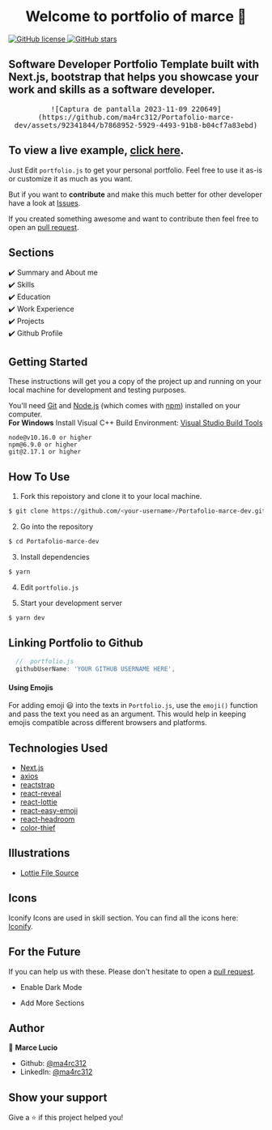 <h1 align="center">Welcome to portfolio of marce 👋</h1>
<a href="https://github.com/ma4rc312/Portafolio-marce-dev/blob/main/LICENSE"><img alt="GitHub license" src="https://github.com/ma4rc312/Portafolio-marce-dev"></a><a href="https://github.com/ma4rc312/Portafolio-marce-dev/issues"> <a href="https://github.com/ma4rc312/Portafolio-marce-dev/stargazers"><img alt="GitHub stars"></a>

## Software Developer Portfolio Template built with Next.js, bootstrap that helps you showcase your work and skills as a software developer.

<p align="center">
  <kbd>
![Captura de pantalla 2023-11-09 220649](https://github.com/ma4rc312/Portafolio-marce-dev/assets/92341844/b7868952-5929-4493-91b8-b04cf7a83ebd)

  </kbd>
</p>

## To view a live example, **[click here](https://github.com/ma4rc312/Portafolio-marce-dev.vercel.app/)**.

Just Edit `portfolio.js` to get your personal portfolio. Feel free to use it as-is or customize it as much as you want.

But if you want to **contribute** and make this much better for other developer have a look at [Issues](https://github.com/ma4rc312/Portafolio-marce-dev/issues).

If you created something awesome and want to contribute then feel free to open an [pull request](https://github.com/ma4rc312/Portafolio-marce-dev/pulls).

## Sections

✔️ Summary and About me\
✔️ Skills\
✔️ Education\
✔️ Work Experience\
✔️ Projects\
✔️ Github Profile

## Getting Started

These instructions will get you a copy of the project up and running on your local machine for development and testing purposes.

You'll need [Git](https://git-scm.com) and [Node.js](https://nodejs.org/en/download/) (which comes with [npm](http://npmjs.com)) installed on your computer.
<br>
**For Windows** Install Visual C++ Build Environment: [Visual Studio Build Tools](https://visualstudio.microsoft.com/thank-you-downloading-visual-studio/?sku=BuildTools)

```
node@v10.16.0 or higher
npm@6.9.0 or higher
git@2.17.1 or higher
```

## How To Use

1. Fork this repoistory and clone it to your local machine.

```bash
$ git clone https://github.com/<your-username>/Portafolio-marce-dev.git
```

2. Go into the repository

```bash
$ cd Portafolio-marce-dev
```

3. Install dependencies

```bash
$ yarn
```

4. Edit `portfolio.js`

5. Start your development server

```bash
$ yarn dev
```

## Linking Portfolio to Github

```javascript
  //  portfolio.js
  githubUserName: 'YOUR GITHUB USERNAME HERE',
```

#### Using Emojis

For adding emoji 😃 into the texts in `Portfolio.js`, use the `emoji()` function and pass the text you need as an argument. This would help in keeping emojis compatible across different browsers and platforms.

## Technologies Used

- [Next.js](https://nextjs.org/)
- [axios](https://www.npmjs.com/package/axios)
- [reactstrap](https://reactstrap.github.io/)
- [react-reveal](https://www.react-reveal.com/)
- [react-lottie](https://www.npmjs.com/package/react-lottie)
- [react-easy-emoji](https://github.com/appfigures/react-easy-emoji)
- [react-headroom](https://github.com/KyleAMathews/react-headroom)
- [color-thief](https://github.com/lokesh/color-thief)

## Illustrations

- [Lottie File Source](https://lottiefiles.com)

## Icons

Iconify Icons are used in skill section. You can find all the icons here: [Iconify](https://icon-sets.iconify.design/).

## For the Future

If you can help us with these. Please don't hesitate to open a [pull request](https://github.com/ma4rc312/Portafolio-marce-dev/pulls).

- Enable Dark Mode

- Add More Sections

## Author

👤 **Marce Lucio**

- Github: [@ma4rc312](https://github.com/ma4rc312)
- LinkedIn: [@ma4rc312](https://www.linkedin.com/in/marcela-lucio-b52ab5260)

## Show your support

Give a ⭐️ if this project helped you!
